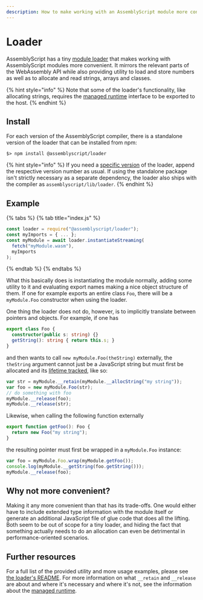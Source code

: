 ```yaml
---
description: How to make working with an AssemblyScript module more convenient.
---
```


# Loader

AssemblyScript has a tiny [module loader](https://github.com/AssemblyScript/assemblyscript/tree/master/lib/loader) that makes working with AssemblyScript modules more convenient. It mirrors the relevant parts of the WebAssembly API while also providing utility to load and store numbers as well as to allocate and read strings, arrays and classes.

{% hint style="info" %}
Note that some of the loader's functionality, like allocating strings, requires the [managed runtime](../details/runtime.md) interface to be exported to the host.
{% endhint %}

## Install

For each version of the AssemblyScript compiler, there is a standalone version of the loader that can be installed from npm:

```text
$> npm install @assemblyscript/loader
```

{% hint style="info" %}
If you need a [specific version](https://github.com/AssemblyScript/assemblyscript/releases) of the loader, append the respective version number as usual. If using the standalone package isn't strictly necessary as a separate dependency, the loader also ships with the compiler as `assemblyscript/lib/loader`.
{% endhint %}

## Example

{% tabs %}
{% tab title="index.js" %}
```javascript
const loader = require("@assemblyscript/loader");
const myImports = { ... };
const myModule = await loader.instantiateStreaming(
  fetch("myModule.wasm"),
  myImports
);
```
{% endtab %}
{% endtabs %}

What this basically does is instantiating the module normally, adding some utility to it and evaluating export names making a nice object structure of them. If one for example exports an entire class `Foo`, there will be a `myModule.Foo` constructor when using the loader.

One thing the loader does not do, however, is to implicitly translate between pointers and objects. For example, if one has

```typescript
export class Foo {
  constructor(public s: string) {}
  getString(): string { return this.s; }
}
```

and then wants to call `new myModule.Foo(theString)` externally, the `theString` argument cannot just be a JavaScript string but must first be allocated and its [lifetime tracked](../details/runtime.md#managing-lifetimes), like so:

```javascript
var str = myModule.__retain(myModule.__allocString("my string"));
var foo = new myModule.Foo(str);
// do something with foo
myModule.__release(foo);
myModule.__release(str);
```

Likewise, when calling the following function externally

```typescript
export function getFoo(): Foo {
  return new Foo("my string");
}
```

the resulting pointer must first be wrapped in a `myModule.Foo` instance:

```javascript
var foo = myModule.Foo.wrap(myModule.getFoo());
console.log(myModule.__getString(foo.getString()));
myModule.__release(foo);
```

## Why not more convenient?

Making it any more convenient than that has its trade-offs. One would either have to include extended type information with the module itself or generate an additional JavaScript file of glue code that does all the lifting. Both seem to be out of scope for a tiny loader, and hiding the fact that something actually needs to do an allocation can even be detrimental in performance-oriented scenarios.

## Further resources

For a full list of the provided utility and more usage examples, please see [the loader's README](https://github.com/AssemblyScript/assemblyscript/tree/master/lib/loader). For more information on what `__retain` and `__release` are about and where it's necessary and where it's not, see the information about the [managed runtime](../details/runtime.md).

